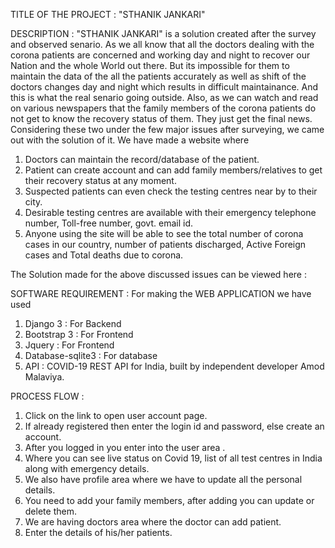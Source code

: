 TITLE OF THE PROJECT : "STHANIK JANKARI"

DESCRIPTION :
"STHANIK JANKARI" is a solution created after the survey and observed senario. As we all know that all the doctors dealing with the corona patients are concerned and working day and night to recover our Nation and the whole World out there. 
But its impossible for them to maintain the data of the all the patients accurately as well as shift of the doctors changes day and night which results in difficult maintainance. And this is what the real senario going outside. 
Also, as we can watch and read on various newspapers that the family members of the corona patients do not get to know the recovery status of them. They just get the final news. 
Considering these two under the few major issues after surveying, we came out with the solution of it.
We have made a website where 
1. Doctors can maintain the record/database of the patient.
2. Patient can create account and can add family members/relatives to get their recovery status at any moment.
3. Suspected patients can even check the testing centres near by to their city.
4. Desirable testing centres are available with their emergency telephone number, Toll-free number, govt. email id.
5. Anyone using the site will be able to see the total number of corona cases in our country, number of patients discharged, Active Foreign cases and Total deaths due to corona.
 
The Solution made for the above discussed issues can be viewed here : 




SOFTWARE REQUIREMENT :
For making the WEB APPLICATION we have used 
1. Django 3 : For Backend
2. Bootstrap 3 : For Frontend
3. Jquery : For Frontend
4. Database-sqlite3 : For database
5. API : COVID-19 REST API for India, built by independent developer Amod Malaviya.



PROCESS FLOW :
1.	Click on the link to open user account page.
2.	If already registered then enter the login id and password, else create an account.
3.	After you logged in you enter into the user area .
4.	Where you can see live status on Covid 19, list of all test centres in India along with emergency details.
5.	We also have profile area where we have to update all the personal details.
6.	You need to add your family members, after adding you can update or delete them.
7.	We are having doctors area where the doctor can add patient.
8.	Enter the details of his/her patients.
